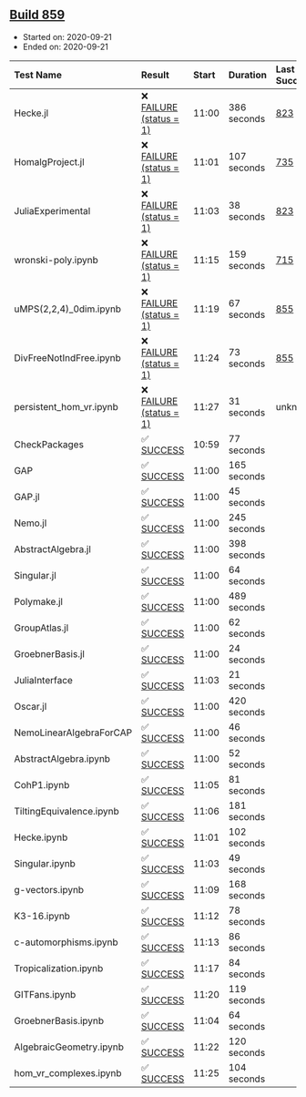 ## [Build 859](https://oscarci.mathematik.uni-kl.de/job/oscar-stable/859/)

* Started on: 2020-09-21
* Ended on: 2020-09-21

| Test Name    | Result | Start | Duration | Last Success | First Failure |
|:-------------|:-------|:------|:---------|:-------------|:--------------|
| Hecke.jl | ❌ [FAILURE (status = 1)](https://oscarci.mathematik.uni-kl.de/job/oscar-stable/859/artifact/logs/build-859/Hecke.jl.log) | 11:00 | 386 seconds | [823](https://oscarci.mathematik.uni-kl.de/job/oscar-stable/823/) | [824](https://oscarci.mathematik.uni-kl.de/job/oscar-stable/824/) |
| HomalgProject.jl | ❌ [FAILURE (status = 1)](https://oscarci.mathematik.uni-kl.de/job/oscar-stable/859/artifact/logs/build-859/HomalgProject.jl.log) | 11:01 | 107 seconds | [735](https://oscarci.mathematik.uni-kl.de/job/oscar-stable/735/) | [736](https://oscarci.mathematik.uni-kl.de/job/oscar-stable/736/) |
| JuliaExperimental | ❌ [FAILURE (status = 1)](https://oscarci.mathematik.uni-kl.de/job/oscar-stable/859/artifact/logs/build-859/JuliaExperimental.log) | 11:03 | 38 seconds | [823](https://oscarci.mathematik.uni-kl.de/job/oscar-stable/823/) | [824](https://oscarci.mathematik.uni-kl.de/job/oscar-stable/824/) |
| wronski-poly.ipynb | ❌ [FAILURE (status = 1)](https://oscarci.mathematik.uni-kl.de/job/oscar-stable/859/artifact/logs/build-859/wronski-poly.ipynb.log) | 11:15 | 159 seconds | [715](https://oscarci.mathematik.uni-kl.de/job/oscar-stable/715/) | [716](https://oscarci.mathematik.uni-kl.de/job/oscar-stable/716/) |
| uMPS(2,2,4)_0dim.ipynb | ❌ [FAILURE (status = 1)](https://oscarci.mathematik.uni-kl.de/job/oscar-stable/859/artifact/logs/build-859/uMPS-2-2-4-_0dim.ipynb.log) | 11:19 | 67 seconds | [855](https://oscarci.mathematik.uni-kl.de/job/oscar-stable/855/) | [856](https://oscarci.mathematik.uni-kl.de/job/oscar-stable/856/) |
| DivFreeNotIndFree.ipynb | ❌ [FAILURE (status = 1)](https://oscarci.mathematik.uni-kl.de/job/oscar-stable/859/artifact/logs/build-859/DivFreeNotIndFree.ipynb.log) | 11:24 | 73 seconds | [855](https://oscarci.mathematik.uni-kl.de/job/oscar-stable/855/) | [856](https://oscarci.mathematik.uni-kl.de/job/oscar-stable/856/) |
| persistent_hom_vr.ipynb | ❌ [FAILURE (status = 1)](https://oscarci.mathematik.uni-kl.de/job/oscar-stable/859/artifact/logs/build-859/persistent_hom_vr.ipynb.log) | 11:27 | 31 seconds | unknown | unknown |
| CheckPackages | ✅ [SUCCESS](https://oscarci.mathematik.uni-kl.de/job/oscar-stable/859/artifact/logs/build-859/CheckPackages.log) | 10:59 | 77 seconds |  |  |
| GAP | ✅ [SUCCESS](https://oscarci.mathematik.uni-kl.de/job/oscar-stable/859/artifact/logs/build-859/GAP.log) | 11:00 | 165 seconds |  |  |
| GAP.jl | ✅ [SUCCESS](https://oscarci.mathematik.uni-kl.de/job/oscar-stable/859/artifact/logs/build-859/GAP.jl.log) | 11:00 | 45 seconds |  |  |
| Nemo.jl | ✅ [SUCCESS](https://oscarci.mathematik.uni-kl.de/job/oscar-stable/859/artifact/logs/build-859/Nemo.jl.log) | 11:00 | 245 seconds |  |  |
| AbstractAlgebra.jl | ✅ [SUCCESS](https://oscarci.mathematik.uni-kl.de/job/oscar-stable/859/artifact/logs/build-859/AbstractAlgebra.jl.log) | 11:00 | 398 seconds |  |  |
| Singular.jl | ✅ [SUCCESS](https://oscarci.mathematik.uni-kl.de/job/oscar-stable/859/artifact/logs/build-859/Singular.jl.log) | 11:00 | 64 seconds |  |  |
| Polymake.jl | ✅ [SUCCESS](https://oscarci.mathematik.uni-kl.de/job/oscar-stable/859/artifact/logs/build-859/Polymake.jl.log) | 11:00 | 489 seconds |  |  |
| GroupAtlas.jl | ✅ [SUCCESS](https://oscarci.mathematik.uni-kl.de/job/oscar-stable/859/artifact/logs/build-859/GroupAtlas.jl.log) | 11:00 | 62 seconds |  |  |
| GroebnerBasis.jl | ✅ [SUCCESS](https://oscarci.mathematik.uni-kl.de/job/oscar-stable/859/artifact/logs/build-859/GroebnerBasis.jl.log) | 11:00 | 24 seconds |  |  |
| JuliaInterface | ✅ [SUCCESS](https://oscarci.mathematik.uni-kl.de/job/oscar-stable/859/artifact/logs/build-859/JuliaInterface.log) | 11:03 | 21 seconds |  |  |
| Oscar.jl | ✅ [SUCCESS](https://oscarci.mathematik.uni-kl.de/job/oscar-stable/859/artifact/logs/build-859/Oscar.jl.log) | 11:00 | 420 seconds |  |  |
| NemoLinearAlgebraForCAP | ✅ [SUCCESS](https://oscarci.mathematik.uni-kl.de/job/oscar-stable/859/artifact/logs/build-859/NemoLinearAlgebraForCAP.log) | 11:00 | 46 seconds |  |  |
| AbstractAlgebra.ipynb | ✅ [SUCCESS](https://oscarci.mathematik.uni-kl.de/job/oscar-stable/859/artifact/logs/build-859/AbstractAlgebra.ipynb.log) | 11:00 | 52 seconds |  |  |
| CohP1.ipynb | ✅ [SUCCESS](https://oscarci.mathematik.uni-kl.de/job/oscar-stable/859/artifact/logs/build-859/CohP1.ipynb.log) | 11:05 | 81 seconds |  |  |
| TiltingEquivalence.ipynb | ✅ [SUCCESS](https://oscarci.mathematik.uni-kl.de/job/oscar-stable/859/artifact/logs/build-859/TiltingEquivalence.ipynb.log) | 11:06 | 181 seconds |  |  |
| Hecke.ipynb | ✅ [SUCCESS](https://oscarci.mathematik.uni-kl.de/job/oscar-stable/859/artifact/logs/build-859/Hecke.ipynb.log) | 11:01 | 102 seconds |  |  |
| Singular.ipynb | ✅ [SUCCESS](https://oscarci.mathematik.uni-kl.de/job/oscar-stable/859/artifact/logs/build-859/Singular.ipynb.log) | 11:03 | 49 seconds |  |  |
| g-vectors.ipynb | ✅ [SUCCESS](https://oscarci.mathematik.uni-kl.de/job/oscar-stable/859/artifact/logs/build-859/g-vectors.ipynb.log) | 11:09 | 168 seconds |  |  |
| K3-16.ipynb | ✅ [SUCCESS](https://oscarci.mathematik.uni-kl.de/job/oscar-stable/859/artifact/logs/build-859/K3-16.ipynb.log) | 11:12 | 78 seconds |  |  |
| c-automorphisms.ipynb | ✅ [SUCCESS](https://oscarci.mathematik.uni-kl.de/job/oscar-stable/859/artifact/logs/build-859/c-automorphisms.ipynb.log) | 11:13 | 86 seconds |  |  |
| Tropicalization.ipynb | ✅ [SUCCESS](https://oscarci.mathematik.uni-kl.de/job/oscar-stable/859/artifact/logs/build-859/Tropicalization.ipynb.log) | 11:17 | 84 seconds |  |  |
| GITFans.ipynb | ✅ [SUCCESS](https://oscarci.mathematik.uni-kl.de/job/oscar-stable/859/artifact/logs/build-859/GITFans.ipynb.log) | 11:20 | 119 seconds |  |  |
| GroebnerBasis.ipynb | ✅ [SUCCESS](https://oscarci.mathematik.uni-kl.de/job/oscar-stable/859/artifact/logs/build-859/GroebnerBasis.ipynb.log) | 11:04 | 64 seconds |  |  |
| AlgebraicGeometry.ipynb | ✅ [SUCCESS](https://oscarci.mathematik.uni-kl.de/job/oscar-stable/859/artifact/logs/build-859/AlgebraicGeometry.ipynb.log) | 11:22 | 120 seconds |  |  |
| hom_vr_complexes.ipynb | ✅ [SUCCESS](https://oscarci.mathematik.uni-kl.de/job/oscar-stable/859/artifact/logs/build-859/hom_vr_complexes.ipynb.log) | 11:25 | 104 seconds |  |  |
